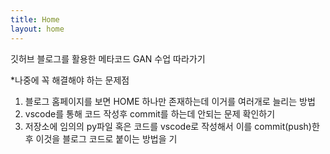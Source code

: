 ```yaml
---
title: Home
layout: home
---
```


깃허브 블로그를 활용한 메타코드 GAN 수업 따라가기

*나중에 꼭 해결해야 하는 문제점
1) 블로그 홈페이지를 보면 HOME 하나만 존재하는데 이거를 여러개로 늘리는 방법
2) vscode를 통해 코드 작성후 commit를 하는데 안되는 문제 확인하기
3) 저장소에 임의의 py파일 혹은 코드를 vscode로 작성해서 이를 commit(push)한 후
   이것을 블로그 코드로 붙이는 방법을 기


